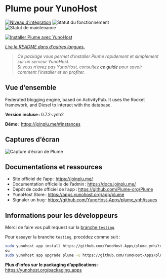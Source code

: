 <!--
Nota bene : ce README est automatiquement généré par <https://github.com/YunoHost/apps/tree/master/tools/readme_generator>
Il NE doit PAS être modifié à la main.
-->

# Plume pour YunoHost

[![Niveau d’intégration](https://apps.yunohost.org/badge/integration/plume)](https://ci-apps.yunohost.org/ci/apps/plume/)
![Statut du fonctionnement](https://apps.yunohost.org/badge/state/plume)
![Statut de maintenance](https://apps.yunohost.org/badge/maintained/plume)

[![Installer Plume avec YunoHost](https://install-app.yunohost.org/install-with-yunohost.svg)](https://install-app.yunohost.org/?app=plume)

*[Lire le README dans d'autres langues.](./ALL_README.md)*

> *Ce package vous permet d’installer Plume rapidement et simplement sur un serveur YunoHost.*  
> *Si vous n’avez pas YunoHost, consultez [ce guide](https://yunohost.org/install) pour savoir comment l’installer et en profiter.*

## Vue d’ensemble

Federated blogging engine, based on ActivityPub. It uses the Rocket framework, and Diesel to interact with the database.


**Version incluse :** 0.7.2~ynh2

**Démo :** <https://joinplu.me/#instances>

## Captures d’écran

![Capture d’écran de Plume](./doc/screenshots/screenshot.png)

## Documentations et ressources

- Site officiel de l’app : <https://joinplu.me/>
- Documentation officielle de l’admin : <https://docs.joinplu.me/>
- Dépôt de code officiel de l’app : <https://github.com/Plume-org/Plume>
- YunoHost Store : <https://apps.yunohost.org/app/plume>
- Signaler un bug : <https://github.com/YunoHost-Apps/plume_ynh/issues>

## Informations pour les développeurs

Merci de faire vos pull request sur la [branche `testing`](https://github.com/YunoHost-Apps/plume_ynh/tree/testing).

Pour essayer la branche `testing`, procédez comme suit :

```bash
sudo yunohost app install https://github.com/YunoHost-Apps/plume_ynh/tree/testing --debug
ou
sudo yunohost app upgrade plume -u https://github.com/YunoHost-Apps/plume_ynh/tree/testing --debug
```

**Plus d’infos sur le packaging d’applications :** <https://yunohost.org/packaging_apps>
